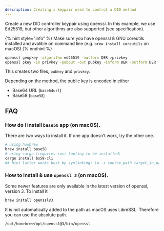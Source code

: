 ```yaml
---
description: Creating a keypair used to control a DID method
---
```


Create a new DID controller keypair using openssl. In this example, we use Ed25519, but other algorithms are also supported (see specification).

{% hint style="info" %}
Make sure you have openssl & GNU coreutils installed and avalible on command line (e.g. `brew install coreutils` on macOS)
{% endhint %}

```bash
openssl genpkey -algorithm ed25519 -outform DER >privkey
openssl pkey -in privkey -pubout -out pubkey -inform DER -outform DER
```

This creates two files, `pubkey` and `privkey`.

Depending on the method, the public key is encoded in either

- Base64 URL (`base64url`)
- Base58 (`base58`)

## FAQ

### How do I install `base58` app (on macOS).
There are two ways to install it. If one app doesn't work, try the other one.

```bash
# using howbrew
brew install base58
# using cargo (requires rust tooling to be installed)
cargo install bs58-cli
## hint latter works best by symlinking: ln -s source_path target_in_path/base58
```

### How to install & use `openssl 3` (on macOS).

Some newer features are only available in the latest version of openssl, version 3. To install it

```bash
brew install openssl@3
```

It is not automatically added to the path as macOS uses LibreSSL. Therefore you can use the absolute path.

```
/opt/homebrew/opt/openssl@3/bin/openssl
```